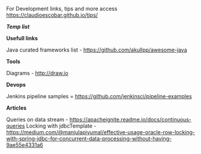 For Development links, tips and more access https://claudioescobar.github.io/tips/

***Temp list***

**Usefull links**

Java curated frameworks list - https://github.com/akullpp/awesome-java

**Tools**

Diagrams - http://draw.io

**Devops**

Jenkins pipeline samples = https://github.com/jenkinsci/pipeline-examples

**Articles**

Queries on data stream - https://apacheignite.readme.io/docs/continuous-queries
Locking with jdbcTemplate - https://medium.com/@manjulapiyumal/effective-usage-oracle-row-locking-with-spring-jdbc-for-concurrent-data-processing-without-having-9ae55e4331a6
